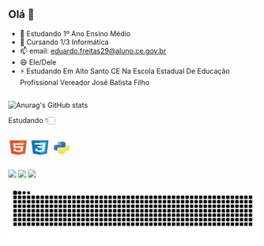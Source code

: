 ## Olá 👋


- 🔭 Estudando 1º Ano Ensino Médio
- 🌱 Cursando 1/3 Informática
- 📫 email: eduardo.freitas29@aluno.ce.gov.br
- 😄  Ele/Dele
- ⚡ Estudando Em Alto Santo CE Na Escola Estadual De Educação Profissional Vereador José Batista Filho
##

  ![Anurag's GitHub stats](https://github-readme-stats.vercel.app/api?username=eduuxs25&show_icons=true&theme=dark)
  
Estudando 👇🏻
  <div style="display: inline_block"><br>
  <img align="center" alt="Rafa-HTML" height="30" width="40" src="https://raw.githubusercontent.com/devicons/devicon/master/icons/html5/html5-original.svg">
  <img align="center" alt="Rafa-CSS" height="30" width="40" src="https://raw.githubusercontent.com/devicons/devicon/master/icons/css3/css3-original.svg">
  <img align="center" alt="Rafa-Python" height="30" width="40" src="https://raw.githubusercontent.com/devicons/devicon/master/icons/python/python-original.svg">
</div>

##

<div> 

  <a href="https://instagram.com/eduu.xs2" target="_blank"><img src="https://img.shields.io/badge/-Instagram-%23E4405F?style=for-the-badge&logo=instagram&logoColor=white" target="_blank"></a>
  <a href = "mailto:eduardo.freitas29@aluno.ce.gov.br"><img src="https://img.shields.io/badge/-Gmail-%23333?style=for-the-badge&logo=gmail&logoColor=white" target="_blank"></a>
  <a href="https://www.linkedin.com/in/rafaella-ballerini-45875016a" target="_blank"><img src="https://img.shields.io/badge/-LinkedIn-%230077B5?style=for-the-badge&logo=linkedin&logoColor=white" target="_blank"></a> 

</div>


<picture align="center">
  <source media="(prefers-color-scheme: dark)" srcset="https://raw.githubusercontent.com/eduuxs25/eduuxs25/output/github-contribution-grid-snake-dark.svg">
  <source media="(prefers-color-scheme: light)" srcset="https://raw.githubusercontent.com/eduuxs25/eduuxs25/output/github-contribution-grid-snake-dark.svg">
  <img align="center" alt="github contribution grid snake animation" src="https://raw.githubusercontent.com/eduuxs25/eduuxs25/output/github-contribution-grid-snake.svg">
</picture>
